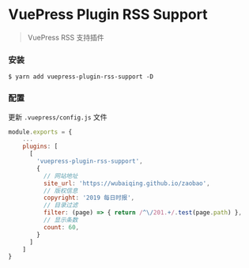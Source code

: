 # VuePress Plugin RSS Support

> VuePress RSS 支持插件

### 安装

```shell
$ yarn add vuepress-plugin-rss-support -D
```

### 配置

更新 `.vuepress/config.js` 文件

```js
module.exports = {
    ...
    plugins: [
      [
        'vuepress-plugin-rss-support',
        {
          // 网站地址
          site_url: 'https://wubaiqing.github.io/zaobao',
          // 版权信息
          copyright: '2019 每日时报',
          // 目录过滤
          filter: (page) => { return /^\/201.+/.test(page.path) },
          // 显示条数
          count: 60,
        }
      ]
    ]
}
```
